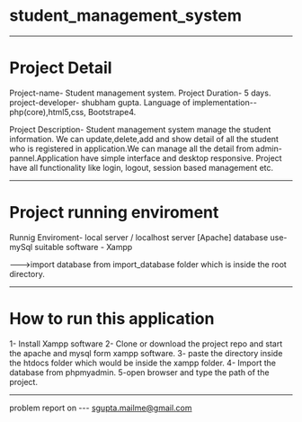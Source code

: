 # student_management_system
________________________________
# Project Detail
Project-name- Student management system.
Project Duration- 5 days.
project-developer- shubham gupta.
Language of implementation-- php(core),html5,css, Bootstrape4.

Project Description- Student management system manage the student information. We can update,delete,add and show detail of all the student who is registered in application.We can manage all the detail from admin-pannel.Application have simple interface and desktop responsive. Project have all functionality like login, logout, session based management etc.


___________________________________
# Project running enviroment
Runnig Enviroment- local server / localhost server [Apache]
database use- mySql
suitable software - Xampp

--->import database from import_database folder which is inside the root directory.

_____________________________________
# How to run this application
1- Install Xampp software
2- Clone or download the project repo and start the apache and mysql form xampp software.
3- paste the directory inside the htdocs folder which would be inside the xampp folder.
4- Import the database from phpmyadmin.
5-open browser and type the path of the project.
__________________________________________

problem report on --- sgupta.mailme@gmail.com



